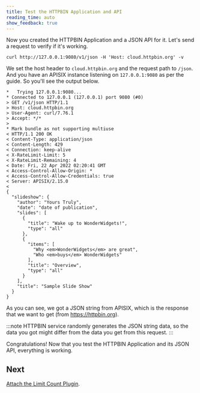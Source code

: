 ```yaml
---
title: Test the HTTPBIN Application and API
reading_time: auto
show_feedback: true
---
```


Now you created the HTTPBIN Application and a JSON API for it. Let's send a request to verify if it's working.

```shell
curl http://127.0.0.1:9080/v1/json -H 'Host: cloud.httpbin.org' -v
```

We set the host header to `cloud.httpbin.org` and the request path to `/json`. And you have an APISIX instance listening on `127.0.0.1:9080` as per the guide.
So you'll see the output below.

```shell
*   Trying 127.0.0.1:9080...
* Connected to 127.0.0.1 (127.0.0.1) port 9080 (#0)
> GET /v1/json HTTP/1.1
> Host: cloud.httpbin.org
> User-Agent: curl/7.76.1
> Accept: */*
>
* Mark bundle as not supporting multiuse
< HTTP/1.1 200 OK
< Content-Type: application/json
< Content-Length: 429
< Connection: keep-alive
< X-RateLimit-Limit: 5
< X-RateLimit-Remaining: 4
< Date: Fri, 22 Apr 2022 02:20:41 GMT
< Access-Control-Allow-Origin: *
< Access-Control-Allow-Credentials: true
< Server: APISIX/2.15.0
<
{
  "slideshow": {
    "author": "Yours Truly",
    "date": "date of publication",
    "slides": [
      {
        "title": "Wake up to WonderWidgets!",
        "type": "all"
      },
      {
        "items": [
          "Why <em>WonderWidgets</em> are great",
          "Who <em>buys</em> WonderWidgets"
        ],
        "title": "Overview",
        "type": "all"
      }
    ],
    "title": "Sample Slide Show"
  }
}
```

As you can see, we got a JSON string from APISIX, which is the response that we want to get (from https://httpbin.org).

:::note
HTTPBIN service randomly generates the JSON string data, so the data you got might differ from the data you get from this request.
:::

Congratulations! Now that you test the HTTPBIN Application and its JSON API, everything is working.

Next
----

[Attach the Limit Count Plugin](./attach-limit-count-plugin.md).
